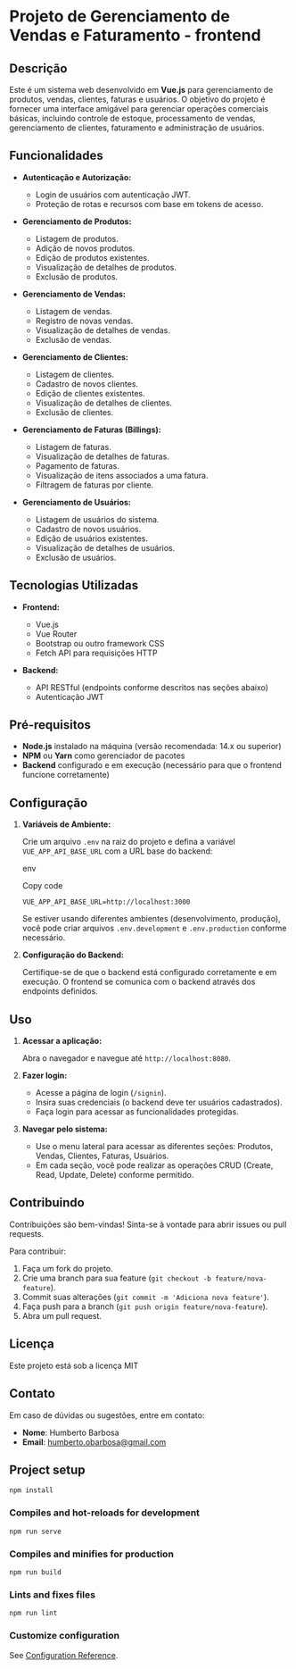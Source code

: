 # Projeto de Gerenciamento de Vendas e Faturamento - frontend

## Descrição

Este é um sistema web desenvolvido em **Vue.js** para gerenciamento de produtos, vendas, clientes, faturas e usuários. O objetivo do projeto é fornecer uma interface amigável para gerenciar operações comerciais básicas, incluindo controle de estoque, processamento de vendas, gerenciamento de clientes, faturamento e administração de usuários.

## Funcionalidades

- **Autenticação e Autorização:**

  - Login de usuários com autenticação JWT.
  - Proteção de rotas e recursos com base em tokens de acesso.
- **Gerenciamento de Produtos:**

  - Listagem de produtos.
  - Adição de novos produtos.
  - Edição de produtos existentes.
  - Visualização de detalhes de produtos.
  - Exclusão de produtos.
- **Gerenciamento de Vendas:**

  - Listagem de vendas.
  - Registro de novas vendas.
  - Visualização de detalhes de vendas.
  - Exclusão de vendas.
- **Gerenciamento de Clientes:**

  - Listagem de clientes.
  - Cadastro de novos clientes.
  - Edição de clientes existentes.
  - Visualização de detalhes de clientes.
  - Exclusão de clientes.
- **Gerenciamento de Faturas (Billings):**

  - Listagem de faturas.
  - Visualização de detalhes de faturas.
  - Pagamento de faturas.
  - Visualização de itens associados a uma fatura.
  - Filtragem de faturas por cliente.
- **Gerenciamento de Usuários:**

  - Listagem de usuários do sistema.
  - Cadastro de novos usuários.
  - Edição de usuários existentes.
  - Visualização de detalhes de usuários.
  - Exclusão de usuários.

## Tecnologias Utilizadas

- **Frontend:**

  - Vue.js
  - Vue Router
  - Bootstrap ou outro framework CSS
  - Fetch API para requisições HTTP
- **Backend:**

  - API RESTful (endpoints conforme descritos nas seções abaixo)
  - Autenticação JWT

## Pré-requisitos

- **Node.js** instalado na máquina (versão recomendada: 14.x ou superior)
- **NPM** ou **Yarn** como gerenciador de pacotes
- **Backend** configurado e em execução (necessário para que o frontend funcione corretamente)

## Configuração

1. **Variáveis de Ambiente:**

    Crie um arquivo `.env` na raiz do projeto e defina a variável `VUE_APP_API_BASE_URL` com a URL base do backend:

    env

    Copy code

    `VUE_APP_API_BASE_URL=http://localhost:3000`

    Se estiver usando diferentes ambientes (desenvolvimento, produção), você pode criar arquivos `.env.development` e `.env.production` conforme necessário.

2. **Configuração do Backend:**

    Certifique-se de que o backend está configurado corretamente e em execução. O frontend se comunica com o backend através dos endpoints definidos.

## Uso

1. **Acessar a aplicação:**

    Abra o navegador e navegue até `http://localhost:8080`.

2. **Fazer login:**

    - Acesse a página de login (`/signin`).
    - Insira suas credenciais (o backend deve ter usuários cadastrados).
    - Faça login para acessar as funcionalidades protegidas.
3. **Navegar pelo sistema:**

    - Use o menu lateral para acessar as diferentes seções: Produtos, Vendas, Clientes, Faturas, Usuários.
    - Em cada seção, você pode realizar as operações CRUD (Create, Read, Update, Delete) conforme permitido.

## Contribuindo

Contribuições são bem-vindas! Sinta-se à vontade para abrir issues ou pull requests.

Para contribuir:

1. Faça um fork do projeto.
2. Crie uma branch para sua feature (`git checkout -b feature/nova-feature`).
3. Commit suas alterações (`git commit -m 'Adiciona nova feature'`).
4. Faça push para a branch (`git push origin feature/nova-feature`).
5. Abra um pull request.

## Licença

Este projeto está sob a licença MIT

## Contato

Em caso de dúvidas ou sugestões, entre em contato:

- **Nome**: Humberto Barbosa
- **Email**: <humberto.obarbosa@gmail.com>

## Project setup

```
npm install
```

### Compiles and hot-reloads for development

```
npm run serve
```

### Compiles and minifies for production

```
npm run build
```

### Lints and fixes files

```
npm run lint
```

### Customize configuration

See [Configuration Reference](https://cli.vuejs.org/config/).
